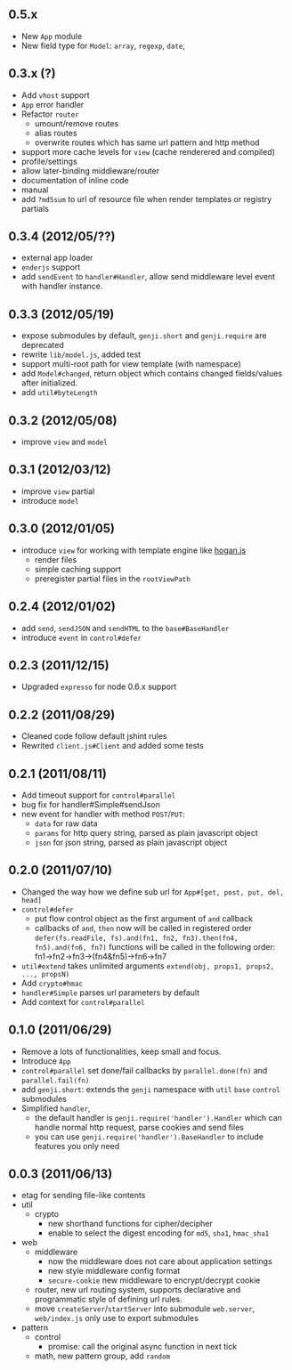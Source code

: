 0.5.x
---------
- New `App` module
- New field type for `Model`: `array`, `regexp`, `date`,


0.3.x (?)
---------
- Add `vhost` support
- `App` error handler
- Refactor `router`
    - umount/remove routes
    - alias routes
    - overwrite routes which has same url pattern and http method
- support more cache levels for `view` (cache renderered and compiled)
- profile/settings
- allow later-binding middleware/router
- documentation of inline code
- manual
- add `?md5sum` to url of resource file when render templates or registry partials


0.3.4 (2012/05/??)
---------
- external app loader
- `enderjs` support
- add `sendEvent` to `handler#Handler`, allow send middleware level event with handler instance.

0.3.3 (2012/05/19)
---------
- expose submodules by default, `genji.short` and `genji.require` are deprecated
- rewrite `lib/model.js`, added test
- support multi-root path for view template (with namespace)
- add `Model#changed`, return object which contains changed fields/values after initialized.
- add `util#byteLength`

0.3.2 (2012/05/08)
---------
- improve `view` and `model`

0.3.1 (2012/03/12)
---------
- improve `view` partial
- introduce `model`

0.3.0 (2012/01/05)
---------
- introduce `view` for working with template engine like [hogan.js](https://github.com/twitter/hogan.js)
  - render files
  - simple caching support
  - preregister partial files in the `rootViewPath`

0.2.4 (2012/01/02)
---------
- add `send`, `sendJSON` and `sendHTML` to the `base#BaseHandler`
- introduce `event` in `control#defer`

0.2.3 (2011/12/15)
---------
- Upgraded `expresso` for node 0.6.x support

0.2.2 (2011/08/29)
---------
- Cleaned code follow default jshint rules
- Rewrited `client.js#Client` and added some tests

0.2.1 (2011/08/11)
---------
- Add timeout support for `control#parallel`
- bug fix for handler#Simple#sendJson
- new event for handler with method `POST`/`PUT`:
  - `data` for raw data
  - `params` for http query string, parsed as plain javascript object
  - `json` for json string, parsed as plain javascript object

0.2.0 (2011/07/10)
---------
- Changed the way how we define sub url for `App#[get, post, put, del, head]`
- `control#defer`
  - put flow control object as the first argument of `and` callback
  - callbacks of `and`, `then` now will be called in registered order
    `defer(fs.readFile, fs).and(fn1, fn2, fn3).then(fn4, fn5).and(fn6, fn7)`
    functions will be called in the following order:
    fn1->fn2->fn3->(fn4&fn5)->fn6->fn7
- `util#extend` takes unlimited arguments `extend(obj, props1, props2, ...,
propsN)`
- Add `crypto#hmac`
- `handler#Simple` parses url parameters by default
- Add context for `control#parallel`


0.1.0 (2011/06/29)
---------
- Remove a lots of functionalities, keep small and focus.
- Introduce `App`
- `control#parallel` set done/fail callbacks by
  `parallel.done(fn)` and `parallel.fail(fn)`
- add `genji.short`:
  extends the `genji` namespace with `util` `base` `control` submodules
- Simplified `handler`,
  - the default handler is `genji.require('handler').Handler`
  which can handle normal http request, parse cookies and send files
  - you can use `genji.require('handler').BaseHandler`
  to include features you only need

0.0.3 (2011/06/13)
---------
- etag for sending file-like contents
- util
    - crypto
        - new shorthand functions for cipher/decipher
        - enable to select the digest encoding for `md5`, `sha1`, `hmac_sha1`
- web
    - middleware
        - now the middleware does not care about application settings
        - new style middleware config format
        - `secure-cookie` new middleware to encrypt/decrypt cookie
    - router, new url routing system, supports declarative and programmatic style of defining url rules.
    - move `createServer`/`startServer` into submodule `web.server`, `web/index.js` only use to export submodules
- pattern
    - control
        - promise: call the original async function in next tick
    - math, new pattern group, add `random`